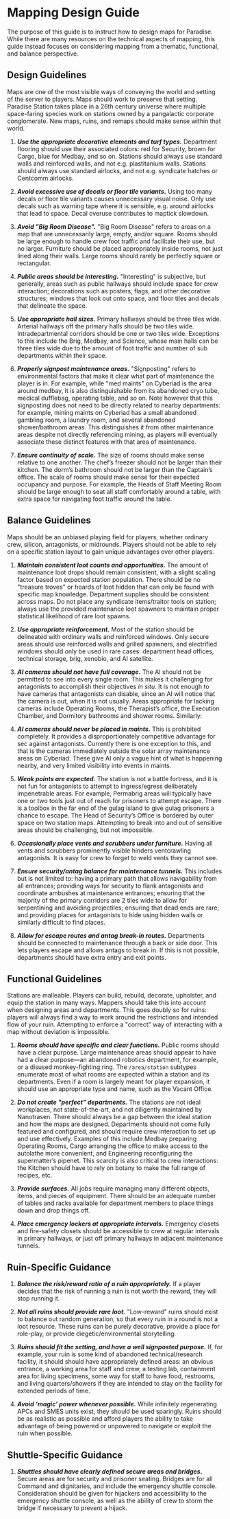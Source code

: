 # Mapping Design Guide

The purpose of this guide is to instruct how to design maps for Paradise. While
there are many resources on the technical aspects of mapping, this guide instead
focuses on considering mapping from a thematic, functional, and balance
perspective.

## Design Guidelines

Maps are one of the most visible ways of conveying the world and setting of the
server to players. Maps should work to preserve that setting. Paradise Station
takes place in a 26th century universe where multiple space-faring species work
on stations owned by a pangalactic corporate conglomerate. New maps, ruins, and
remaps should make sense within that world.

1. ***Use the appropriate decorative elements and turf types.*** Department
   flooring should use their associated colors: red for Security, brown for
   Cargo, blue for Medbay, and so on. Stations should always use standard walls
   and reinforced walls, and not e.g. plastitanium walls. Stations should always
   use standard airlocks, and not e.g. syndicate hatches or Centcomm airlocks.

2. ***Avoid excessive use of decals or floor tile variants.*** Using too many
   decals or floor tile variants causes unnecessary visual noise. Only use
   decals such as warning tape where it is sensible, e.g. around airlocks that
   lead to space. Decal overuse contributes to maptick slowdown.

2. ***Avoid "Big Room Disease".*** "Big Room Disease" refers to areas on a map
   that are unnecessarily large, empty, and/or square. Rooms should be large
   enough to handle crew foot traffic and facilitate their use, but no larger.
   Furniture should be placed appropriately inside rooms, not just lined along
   their walls. Large rooms should rarely be perfectly square or rectangular.

3. ***Public areas should be interesting.*** "Interesting" is subjective, but
   generally, areas such as public hallways should include space for crew
   interaction; decorations  such as posters, flags, and other decorative
   structures; windows that look out onto space, and floor tiles and decals that
   delineate the space.

4. ***Use appropriate hall sizes.*** Primary hallways should be three tiles
   wide. Arterial hallways off the primary halls should be two tiles wide.
   Intradepartmental corridors should be one or two tiles wide. Exceptions to
   this include the Brig, Medbay, and Science, whose main halls can be three
   tiles wide due to the amount of foot traffic and number of sub departments
   within their space.

5. ***Properly signpost maintenance areas.*** "Signposting" refers to
   environmental factors that make it clear what part of maintenance the player
   is in. For example, while "med maints" on Cyberiad is the area around medbay,
   it is also distinguishable  from its abandoned cryo tube, medical dufflebag,
   operating table, and so on. Note however that this signposting does not need
   to be directly related to nearby departments: for example, mining maints on
   Cyberiad has a small abandoned gambling room, a laundry room, and several
   abandoned shower/bathroom areas. This distinguishes it from other maintenance
   areas despite not directly referencing mining, as players will eventually
   associate these distinct features with that area of maintenance.

6. ***Ensure continuity of scale.*** The size of rooms should make sense
   relative to one another. The chef’s freezer should not be larger than their
   kitchen. The dorm’s bathroom should not be larger than the Captain’s office.
   The scale of rooms should make sense for their expected occupancy and
   purpose. For example, the Heads of Staff Meeting Room should be large enough
   to seat all staff comfortably around a table, with extra space for navigating
   foot traffic around the table.


## Balance Guidelines

Maps should be an unbiased playing field for players, whether ordinary crew,
silicon, antagonists, or midrounds. Players should not be able to rely on a
specific station layout to gain unique advantages over other players.

1. ***Maintain consistent loot counts and opportunities.*** The amount of
   maintenance loot drops should remain consistent, with a slight scaling factor
   based on expected station population. There should be no "treasure troves" or
   hoards of loot hidden that can only be found with specific map knowledge.
   Department supplies should be consistent across maps. Do not place any
   syndicate items/traitor tools on station; always use the provided maintenance
   loot spawners to maintain proper statistical likelihood of rare loot spawns.

2. ***Use appropriate reinforcement.*** Most of the station should be delineated
   with ordinary walls and reinforced windows. Only secure areas should use
   reinforced walls and grilled spawners, and electrified windows should only be
   used in rare cases: department head offices, technical storage, brig,
   xenobio, and AI satellite.

3. ***AI cameras should not have full coverage.*** The AI should not be
   permitted to see into every single room. This makes it challenging for
   antagonists to accomplish their objectives _in situ_. It is not enough to
   have cameras that antagonists can disable, since an AI will notice that the
   camera is out, when it is not usually. Areas appropriate for lacking cameras
   include Operating Rooms, the Therapist’s office, the Execution Chamber, and
   Dormitory bathrooms and shower rooms. Similarly:

4. ***AI cameras should never be placed in maints.*** This is prohibited
   completely. It provides a disproportionately competitive advantage for sec
   against antagonists. Currently there is one exception to this, and that is
   the cameras immediately outside the solar array maintenance areas on
   Cyberiad. These give AI only a vague hint of what is happening nearby, and
   very limited visibility into events in maints.

5. ***Weak points are expected.*** The station is not a battle fortress, and it
   is not fun for antagonists to attempt to ingress/egress deliberately
   impenetrable areas. For example, Permabrig areas will typically have one or
   two tools just out of reach for prisoners to attempt escape. There is a
   toolbox in the far end of the gulag island to give gulag prisoners a chance
   to escape. The Head of Security’s Office is bordered by outer space on two
   station maps. Attempting to break into and out of sensitive areas should be
   challenging, but not impossible.

6. ***Occasionally place vents and scrubbers under furniture.*** Having all
   vents and scrubbers prominently visible hinders ventcrawling antagonists. It
   is easy for crew to forget to weld vents they cannot see.

7. ***Ensure security/antag balance for maintenance tunnels.*** This includes
   but is not limited to: having a primary path that allows navigability from
   all entrances; providing ways for security to flank antagonists and
   coordinate ambushes at maintenance entrances; ensuring that the majority of
   the primary corridors are 2 tiles wide to allow for serpentining and avoiding
   projectiles; ensuring that dead ends are rare; and providing places for
   antagonists to hide using hidden walls or similarly difficult to find places.

8. ***Allow for escape routes and antag break-in routes.*** Departments should
   be connected to maintenance through a back or side door. This lets players
   escape and allows antags to break in. If this is not possible, departments
   should have extra entry and exit points.

## Functional Guidelines

Stations are malleable. Players can build, rebuild, decorate, upholster, and
equip the station in many ways. Mappers should take this into account when
designing areas and departments. This goes doubly so for ruins: players will
always find a way to work around the restrictions and intended flow of your
ruin. Attempting to enforce a "correct" way of interacting with a map without
deviation is impossible.

1. ***Rooms should have specific and clear functions.*** Public rooms should
   have a clear purpose. Large maintenance areas should appear to have had a
   clear purpose—an abandoned robotics department, for example, or a disused
   monkey-fighting ring. The `/area/station` subtypes enumerate most of what
   rooms are expected within a station and its departments. Even if a room is
   largely meant for player expansion, it should use an appropriate type and
   name, such as the Vacant Office.

2. ***Do not create "perfect" departments.*** The stations are not ideal
   workplaces, not state-of-the-art, and not diligently maintained by
   Nanotrasen. There should always be a gap between the ideal station and how
   the maps are designed. Departments should not come fully featured and
   configured, and should require crew interaction to set up and use
   effectively. Examples of this include Medbay preparing Operating Rooms, Cargo
   arranging the office to make access to the autolathe more convenient, and
   Engineering reconfiguring the supermatter’s pipenet. This scarcity is also
   critical to crew interactions: the Kitchen should have to rely on botany to
   make the full range of recipes, etc.

3. ***Provide surfaces.*** All jobs require managing many different objects,
   items, and pieces of equipment. There should be an adequate number of tables
   and racks available for department members to place things down and drop
   things off.

4. ***Place emergency lockers at appropriate intervals.*** Emergency closets and
   fire-safety closets should be accessible to crew at regular intervals in
   primary hallways, or just off primary hallways in adjacent maintenance
   tunnels.

## Ruin-Specific Guidance

1. ***Balance the risk/reward ratio of a ruin appropriately.*** If a player
   decides that the risk of running a ruin is not worth the reward, they will
   stop running it.

2. ***Not all ruins should provide rare loot.*** "Low-reward" ruins should exist
   to balance out random generation, so that every ruin in a round is not a loot
   resource. These ruins can be purely decorative, provide a place for
   role-play, or provide diegetic/environmental storytelling.

3. ***Ruins should fit the setting, and have a well signposted purpose.*** If,
   for example, your ruin is some kind of abandoned technical/research facility,
   it should should have appropriately defined areas: an obvious entrance, a
   working area for staff and crew, a testing lab, containment area for living
   specimens, some way for staff to have food, restrooms, and living
   quarters/showers if they are intended to stay on the facility for extended
   periods of time.

4. ***Avoid ‘magic’ power whenever possible.*** While infinitely regenerating
   APCs and SMES units exist, they should be used sparingly. Ruins should be as
   realistic as possible and afford players the ability to take advantage of
   being powered or unpowered to navigate or exploit the ruin when possible.

## Shuttle-Specific Guidance

1. ***Shuttles should have clearly defined secure areas and bridges.*** Secure
   areas are for security and prisoner seating. Bridges are for all Command and
   dignitaries, and include the emergency shuttle console. Consideration should
   be given for hijackers and accessibility to the emergency shuttle console, as
   well as the ability of crew to storm the bridge if necessary to prevent a
   hijack.
